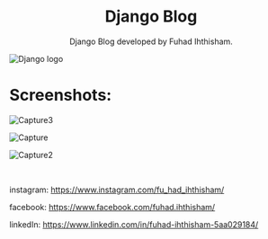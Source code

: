 <h1 align='center'>Django Blog</h1>
<p align='center'>Django Blog developed by Fuhad Ihthisham.</p>
<img src="http://dangerousprototypes.com/wp-content/media/2011/01/django_logo-W490.jpg" alt="Django logo">


# Screenshots:


![Capture3](https://user-images.githubusercontent.com/52383180/95575952-40bfc000-0a4d-11eb-98ba-6047b91b49bf.PNG)

![Capture](https://user-images.githubusercontent.com/52383180/95574973-84192f00-0a4b-11eb-9aa2-aa344d0a2b1a.PNG)

![Capture2](https://user-images.githubusercontent.com/52383180/95575204-e8d48980-0a4b-11eb-8444-5c4c6fb363db.PNG)

</br>

instagram: https://www.instagram.com/fu_had_ihthisham/

facebook:  https://www.facebook.com/fuhad.ihthisham/

linkedIn:  https://www.linkedin.com/in/fuhad-ihthisham-5aa029184/
